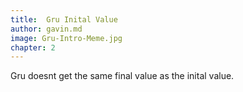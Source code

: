```yaml
---
title:  Gru Inital Value
author: gavin.md
image: Gru-Intro-Meme.jpg
chapter: 2
---
```

Gru doesnt get the same final value as the inital value.